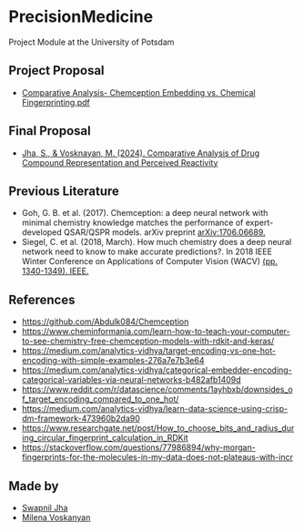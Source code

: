 # PrecisionMedicine
Project Module at the University of Potsdam

## Project Proposal
- [Comparative Analysis- Chemception Embedding vs. Chemical Fingerprinting.pdf](https://github.com/swapniljha001/PrecisionMedicine/blob/main/Comparative%20Analysis-%20Chemception%20Embedding%20vs.%20Chemical%20Fingerprinting.pdf)

## Final Proposal
- [Jha, S., & Vosknayan, M. (2024). Comparative Analysis of Drug Compound Representation and Perceived Reactivity](https://github.com/swapniljha001/PrecisionMedicine/blob/main/Comparative%20Analysis-%20Chemception%20Embedding%20vs.%20Chemical%20Fingerprinting.pdf)

## Previous Literature
- Goh, G. B. et al. (2017). Chemception: a deep neural network with minimal chemistry knowledge matches the performance of expert-developed QSAR/QSPR models. arXiv preprint [arXiv:1706.06689.](https://arxiv.org/abs/1706.06689)
- Siegel, C. et al. (2018, March). How much chemistry does a deep neural network need to know to make accurate predictions?. In 2018 IEEE Winter Conference on Applications of Computer Vision (WACV) [(pp. 1340-1349). IEEE.](https://arxiv.org/abs/1710.02238)

## References

- https://github.com/Abdulk084/Chemception
- https://www.cheminformania.com/learn-how-to-teach-your-computer-to-see-chemistry-free-chemception-models-with-rdkit-and-keras/
- https://medium.com/analytics-vidhya/target-encoding-vs-one-hot-encoding-with-simple-examples-276a7e7b3e64
- https://medium.com/analytics-vidhya/categorical-embedder-encoding-categorical-variables-via-neural-networks-b482afb1409d
- https://www.reddit.com/r/datascience/comments/1ayhbxb/downsides_of_target_encoding_compared_to_one_hot/
- https://medium.com/analytics-vidhya/learn-data-science-using-crisp-dm-framework-473960b2da90
- https://www.researchgate.net/post/How_to_choose_bits_and_radius_during_circular_fingerprint_calculation_in_RDKit
- https://stackoverflow.com/questions/77986894/why-morgan-fingerprints-for-the-molecules-in-my-data-does-not-plateaus-with-incr

## Made by
- [Swapnil Jha](https://www.linkedin.com/in/swapniljha001/)
- [Milena Voskanyan](https://www.linkedin.com/in/milena-voskanyan-1865a120b)
